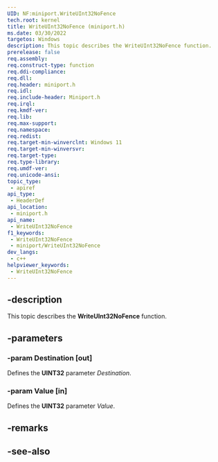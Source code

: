 ```yaml
---
UID: NF:miniport.WriteUInt32NoFence
tech.root: kernel
title: WriteUInt32NoFence (miniport.h)
ms.date: 03/30/2022
targetos: Windows
description: This topic describes the WriteUInt32NoFence function.
prerelease: false
req.assembly: 
req.construct-type: function
req.ddi-compliance: 
req.dll: 
req.header: miniport.h
req.idl: 
req.include-header: Miniport.h
req.irql: 
req.kmdf-ver: 
req.lib: 
req.max-support: 
req.namespace: 
req.redist: 
req.target-min-winverclnt: Windows 11
req.target-min-winversvr: 
req.target-type: 
req.type-library: 
req.umdf-ver: 
req.unicode-ansi: 
topic_type:
 - apiref
api_type:
 - HeaderDef
api_location:
 - miniport.h
api_name:
 - WriteUInt32NoFence
f1_keywords:
 - WriteUInt32NoFence
 - miniport/WriteUInt32NoFence
dev_langs:
 - c++
helpviewer_keywords:
 - WriteUInt32NoFence
---
```


## -description

This topic describes the **WriteUInt32NoFence** function.

## -parameters

### -param Destination [out]

Defines the **UINT32** parameter *Destination*.

### -param Value [in]

Defines the **UINT32** parameter *Value*.

## -remarks

## -see-also
